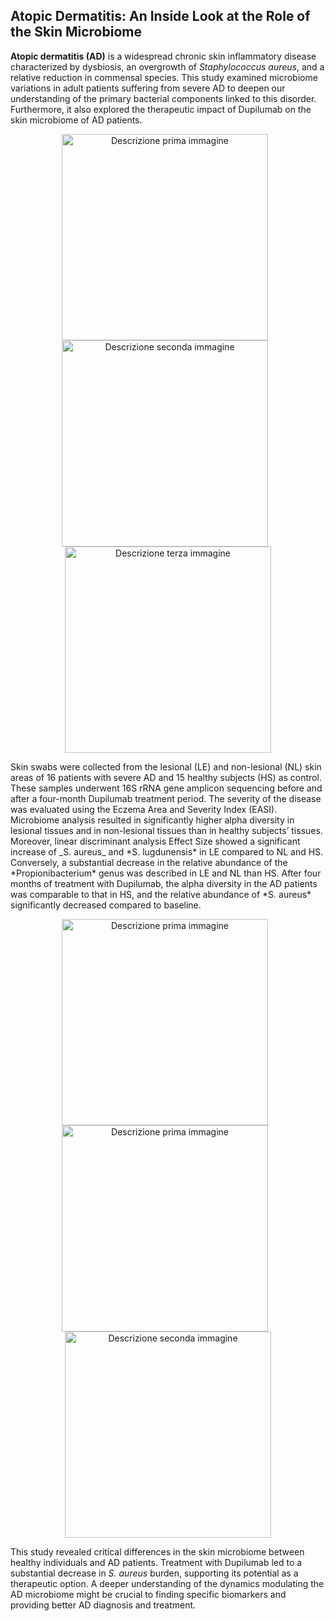 ## Atopic Dermatitis: An Inside Look at the Role of the Skin Microbiome

**Atopic dermatitis (AD)** is a widespread chronic skin inflammatory disease characterized by dysbiosis, an overgrowth of *Staphylococcus aureus*, and a relative reduction in commensal species. This study examined microbiome variations in adult patients suffering from severe AD to deepen our understanding of the primary bacterial components linked to this disorder. Furthermore, it also explored the therapeutic impact of Dupilumab on the skin microbiome of AD patients.

<p align="center">
  <img src="https://github.com/user-attachments/assets/313c8770-c8f1-4097-8e11-095916a58950" alt="Descrizione prima immagine" width="330px" height="auto" style="margin-right: 10px;">
  <img src="https://github.com/user-attachments/assets/e45ba204-cfbf-4b67-861f-113b0b7ec364" alt="Descrizione seconda immagine" width="330px" height="auto" style="margin-right: 10px;">
  <img src="https://github.com/user-attachments/assets/9b91fb58-9039-43e9-99f2-fcf4f9bc99bc" alt="Descrizione terza immagine" width="330px" height="auto">
</p>
Skin swabs were collected from the lesional (LE) and non-lesional (NL) skin areas of 16 patients with severe AD and 15 healthy subjects (HS) as control. These samples underwent 16S rRNA gene amplicon sequencing before and after a four-month Dupilumab treatment period. The severity of the disease was evaluated using the Eczema Area and Severity Index (EASI). Microbiome analysis resulted in significantly higher alpha diversity in lesional tissues and in non-lesional tissues than in healthy subjects’ tissues. Moreover, linear discriminant analysis Effect Size showed a significant increase of _S. aureus_ and *S. lugdunensis* in LE compared to NL and HS. Conversely, a substantial decrease in the relative abundance of the *Propionibacterium* genus was described in LE and NL than HS. After four months of treatment with Dupilumab, the alpha diversity in the AD patients was comparable to that in HS, and the relative abundance of *S. aureus* significantly decreased compared to baseline.
<p align="center">
    <img src="https://github.com/user-attachments/assets/b84806a2-4ae3-4ef1-ada9-07d7ac71d552" alt="Descrizione prima immagine" width="330px" height="auto" style="margin-right: 10px;">
  <img src="https://github.com/user-attachments/assets/0bf6d157-d879-4195-a545-1efe5a8803aa" alt="Descrizione prima immagine" width="330px" height="auto" style="margin-right: 10px;">
  <img src="https://github.com/user-attachments/assets/83953ef2-c52f-4a67-840c-5441d97a786e" alt="Descrizione seconda immagine" width="330px" height="auto">
</p>

This study revealed critical differences in the skin microbiome between healthy individuals and AD patients. Treatment with Dupilumab led to a substantial decrease in *S. aureus* burden, supporting its potential as a therapeutic option. A deeper understanding of the dynamics modulating the AD microbiome might be crucial to finding specific biomarkers and providing better AD diagnosis and treatment.
